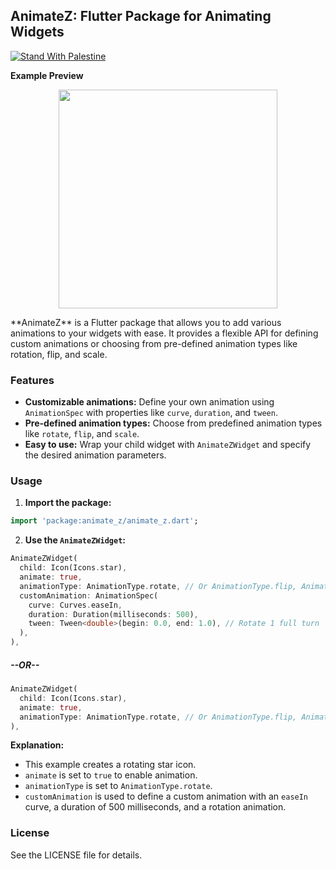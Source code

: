 ## AnimateZ: Flutter Package for Animating Widgets
[![Stand With Palestine](https://raw.githubusercontent.com/TheBSD/StandWithPalestine/main/banner-no-action.svg)](https://thebsd.github.io/StandWithPalestine)


**Example Preview**
<p align='center'>
    <img src="https://github.com/ttzein6/animate_z_widget.dart/blob/main/Simulator%20Screen%20Recording%20-%20iPhone%2015%20Pro%20Max%20-%202024-03-04%20at%2009.44.01.gif?raw=true" height=350 />
</p>
**AnimateZ** is a Flutter package that allows you to add various animations to your widgets with ease. It provides a flexible API for defining custom animations or choosing from pre-defined animation types like rotation, flip, and scale.

### Features

* **Customizable animations:** Define your own animation using `AnimationSpec` with properties like `curve`, `duration`, and `tween`.
* **Pre-defined animation types:** Choose from predefined animation types like `rotate`, `flip`, and `scale`.
* **Easy to use:** Wrap your child widget with `AnimateZWidget` and specify the desired animation parameters.

### Usage

1. **Import the package:**

```dart
import 'package:animate_z/animate_z.dart';
```

2. **Use the `AnimateZWidget`:**

```dart
AnimateZWidget(
  child: Icon(Icons.star),
  animate: true,
  animationType: AnimationType.rotate, // Or AnimationType.flip, AnimationType.scale
  customAnimation: AnimationSpec(
    curve: Curves.easeIn,
    duration: Duration(milliseconds: 500),
    tween: Tween<double>(begin: 0.0, end: 1.0), // Rotate 1 full turn
  ),
),
```

<h5>--OR--</h5>

```dart
AnimateZWidget(
  child: Icon(Icons.star),
  animate: true,
  animationType: AnimationType.rotate, // Or AnimationType.flip, AnimationType.scale
),
```

**Explanation:**

* This example creates a rotating star icon.
* `animate` is set to `true` to enable animation.
* `animationType` is set to `AnimationType.rotate`.
* `customAnimation` is used to define a custom animation with an `easeIn` curve, a duration of 500 milliseconds, and a rotation animation.



### License
See the LICENSE file for details.
